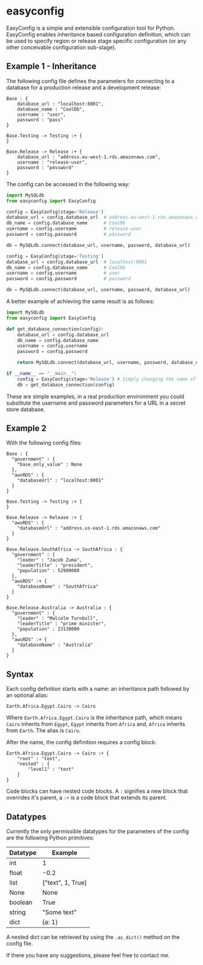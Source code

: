 # easyconfig
EasyConfig is a simple and extensible configuration tool for Python. EasyConfig enables inheritance based configuration definition, which can be used to specify region or release stage specific configuration (or any other conceivable configuration sub-stage).

## Example 1 - Inheritance
The following config file defines the parameters for connecting to a database for a production release and a development release:
```
Base : {
    database_url : "localhost:8001",
    database_name : "CoolDb",
    username : "user",
    password : "pass"
}

Base.Testing -> Testing :+ {
}

Base.Release -> Release :+ {
    database_url : "address.eu-west-1.rds.amazonaws.com",
    username : "release-user",
    password : "p4ssword"
}
```
The config can be accessed in the following way:
```python
import MySQLdb
from easyconfig import EasyConfig

config = EasyConfig(stage='Release')
database_url = config.database_url  # address.eu-west-1.rds.amazonaws.com
db_name = config.database_name      # CoolDb
username = config.username          # release-user
password = config.password          # p4ssword

db = MySQLdb.connect(database_url, username, password, database_url)

config = EasyConfig(stage='Testing')
database_url = config.database_url  # localhost:8001
db_name = config.database_name      # CoolDb
username = config.username          # user
password = config.password          # password

db = MySQLdb.connect(database_url, username, password, database_url)
```

A better example of achieving the same result is as follows:
```python
import MySQLdb
from easyconfig import EasyConfig

def get_database_connection(config):
    database_url = config.database_url
    db_name = config.database_name
    username = config.username
    password = config.password

    return MySQLdb.connect(database_url, username, password, database_url)

if __name__ == "__main__":
    config = EasyConfig(stage='Release') # Simply changing the name of the stage here is all that is needed to change the configuration of your programme
    db = get_database_connection(config)
```
These are simple examples, in a real production environment you could substitute the username and password parameters for a URL in a secret store database.

## Example 2
With the following config files:

```
Base : {
  "government" : {
    "base_only_value" : None
  },
  "awsRDS" : {
    "databaseUrl" : "localhost:8001"
  }
}
```
```
Base.Testing -> Testing :+ {
}
```
```
Base.Release -> Release :+ {
  "awsRDS" : {
    "databaseUrl" : "address.us-east-1.rds.amazonaws.com"
  }
}
```
```
Base.Release.SouthAfrica -> SouthAfrica : {
  "government" : {
    "leader" : "Jacob Zuma",
    "leaderTitle" : "president",
    "population" : 52980000
  },
  "awsRDS" :+ {
    "databaseName" : "SouthAfrica"
  }
}
```
```
Base.Release.Australia -> Australia : {
  "government" : {
    "leader" : "Malcolm Turnbull",
    "leaderTitle" : "prime minister",
    "population" : 23130000
  },
  "awsRDS" :+ {
    "databaseName" : "Australia"
  }
}
```

## Syntax

Each config definition starts with a name: an inheritance path followed by an optional alias:
```
Earth.Africa.Egypt.Cairo -> Cairo
```
Where `Earth.Africa.Egypt.Cairo` is the inheritance path, which means `Cairo` inherits from `Egypt`, `Egypt` inherits from `Africa` and, `Africa` inherits from `Earth`. The alias is `Cairo`.

After the name, the config definition requires a config block:
```
Earth.Africa.Egypt.Cairo -> Cairo :+ {
    "root" : "text",
    "nested" : {
        "level1" : "text"
    }
}
```
Code blocks can have nested code blocks.
A `:` signifies a new block that overrides it's parent, a `:+` is a code block that extends its parent.

## Datatypes
Currently the only permissible datatypes for the parameters of the config are the following Python primitives:

| Datatype | Example |
| -------- | ------- |
| int      | 1       |
| float    | -0.2    |
| list     | ["text", 1, True] |
| None     | None    |
| boolean  | True    |
| string   | "Some text" |
| dict     | {a: 1}  |

A nested dict can be retrieved by using the `.as_dict()` method on the config file.

If there you have any suggestions, please feel free to contact me.
